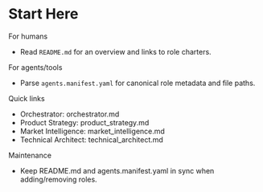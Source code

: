 # Start Here

For humans
- Read `README.md` for an overview and links to role charters.

For agents/tools
- Parse `agents.manifest.yaml` for canonical role metadata and file paths.

Quick links
- Orchestrator: orchestrator.md
- Product Strategy: product_strategy.md
- Market Intelligence: market_intelligence.md
- Technical Architect: technical_architect.md

Maintenance
- Keep README.md and agents.manifest.yaml in sync when adding/removing roles.
